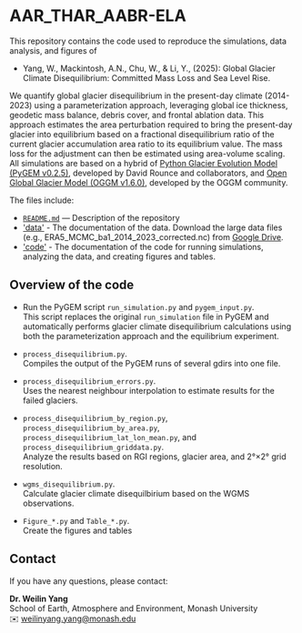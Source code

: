 # AAR_THAR_AABR-ELA
This repository contains the code used to reproduce the simulations, data analysis, and figures of
- Yang, W., Mackintosh, A.N., Chu, W., & Li, Y., (2025): Global Glacier Climate Disequilibrium: Committed Mass Loss and Sea Level Rise.

We quantify global glacier disequilibrium in the present-day climate (2014-2023) using a parameterization approach, leveraging global ice thickness, geodetic mass balance, debris cover, and frontal ablation data. This approach estimates the area perturbation required to bring the present-day glacier into equilibrium based on a fractional disequilibrium ratio of the current glacier accumulation area ratio to its equilibrium value. The mass loss for the adjustment can then be estimated using area-volume scaling. All simulations are based on a hybrid of [Python Glacier Evolution Model (PyGEM v0.2.5)](https://github.com/PyGEM-Community/PyGEM/releases/tag/v0.2.0), developed by David Rounce and collaborators, and [Open Global Glacier Model (OGGM v1.6.0)](https://github.com/OGGM/oggm/releases/tag/v1.6.0), developed by the OGGM community.

The files include:
- [`README.md`](README.md) — Description of the repository
- ['data'](data) - The documentation of the data. Download the large data files (e.g., ERA5_MCMC_ba1_2014_2023_corrected.nc) from [Google Drive](https://drive.google.com/drive/folders/19rjAJm0g4HR1njfsnJD7jJr7Khg-5TN9?usp=share_link).
- ['code'](code) - The documentation of the code for running simulations, analyzing the data, and creating figures and tables.

## Overview of the code
- Run the PyGEM script `run_simulation.py` and `pygem_input.py`. <br>
  This script replaces the original `run_simulation` file in PyGEM and automatically performs glacier climate disequilibrium calculations using both the parameterization approach and the equilibrium experiment.

- `process_disequilibrium.py`. <br>
  Compiles the output of the PyGEM runs of several gdirs into one file.
  
- `process_disequilibrium_errors.py`. <br>
  Uses the nearest neighbour interpolation to estimate results for the failed glaciers.
  
- `process_disequilibrium_by_region.py`, `process_disequilibrium_by_area.py`, `process_disequilibrium_lat_lon_mean.py`, and `process_disequilibrium_griddata.py`. <br>
  Analyze the results based on RGI regions, glacier area, and 2°×2° grid resolution.

- `wgms_disequilibrium.py`. <br>
  Calculate glacier climate disequilbirium based on the WGMS observations.

- `Figure_*.py` and `Table_*.py`. <br>
  Create the figures and tables

## Contact

If you have any questions, please contact:

**Dr. Weilin Yang**  
School of Earth, Atmosphere and Environment, Monash University  <br>
✉️ weilinyang.yang@monash.edu
